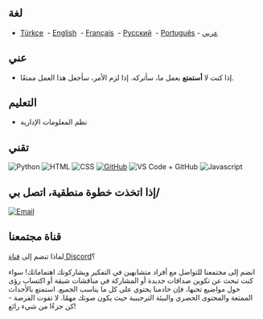 ## لغة

- [Türkçe](https://github.com/brgkdm/brgkdm/blob/main/README_TR.md)&nbsp; - [English](https://github.com/brgkdm/brgkdm/edit/main/README.md)&nbsp; - [Français](https://github.com/brgkdm/brgkdm/blob/main/README_FR.md)&nbsp; - [Русский](https://github.com/brgkdm/brgkdm/blob/main/README_RU.md)&nbsp; - [Português](https://github.com/brgkdm/brgkdm/blob/main/README_PTBR.md) -   [عربي](https://github.com/brgkdm/brgkdm/blob/main/README_AR.md)

## عني
- إذا كنت لا **أستمتع** بعمل ما، سأتركه. إذا لزم الأمر، سأجعل هذا العمل ممتعًا.

## التعليم
- نظم المعلومات الإدارية

## تقني
![Python](https://img.shields.io/badge/Python-3776AB?style=for-the-badge&logo=python&logoColor=white)
![HTML](https://camo.githubusercontent.com/872f23728e155912b268bedf31e402aa3b87fec3eaede1a41026f3a71810ec32/68747470733a2f2f696d672e736869656c64732e696f2f62616467652f48544d4c352d4533344632363f7374796c653d666f722d7468652d6261646765266c6f676f3d48544d4c35266c6f676f436f6c6f723d7768697465)
![CSS](https://camo.githubusercontent.com/001d4637c08910acf414f12a1682879a1f99867f6f9a3550f0541e7d03dd34a2/68747470733a2f2f696d672e736869656c64732e696f2f62616467652f435353332d3135373242363f7374796c653d666f722d7468652d6261646765266c6f676f3d63737333266c6f676f436f6c6f723d7768697465)
[![GitHub](https://camo.githubusercontent.com/56e5afeef8eb7f60feb4248024b301677622c3c534d5981cafd9a4aa8ba877c3/68747470733a2f2f696d672e736869656c64732e696f2f62616467652f6769746875622d2532333234323932652e7376673f267374796c653d666f722d7468652d6261646765266c6f676f3d676974687562266c6f676f436f6c6f723d776869746520616c743d676974687562207374796c653d)](https://github.com/brgkdm)
![VS Code + GitHub](https://img.shields.io/badge/VS_Code-GitHub-181717?style=for-the-badge&logo=github&logoColor=white&labelColor=007ACC)
![Javascript](https://camo.githubusercontent.com/ad92f05d62a27fea23631590ce57aaa60cd268667d08e278d6683a082140fd22/68747470733a2f2f696d672e736869656c64732e696f2f62616467652f4a6176615363726970742d4637444631453f6c6f676f3d4a617661536372697074266c6f676f436f6c6f723d303030267374796c653d666f722d7468652d6261646765)

## إذا اتخذت خطوة منطقية، اتصل بي/
[![Email](https://img.shields.io/badge/Contact-Me-red?style=for-the-badge&logo=gmail&logoColor=white)](mailto:beratgokkdemir@icloud.com)

## قناة مجتمعنا
 لماذا تنضم إلى [قناة Discord](https://discord.gg/Fx2FA5guhZ)؟ 

انضم إلى مجتمعنا للتواصل مع أفراد متشابهين في التفكير ويشاركونك اهتماماتك! سواء كنت تبحث عن تكوين صداقات جديدة أو المشاركة في مناقشات شيقة أو اكتساب رؤى حول مواضيع تحبها، فإن خادمنا يحتوي على كل ما يناسب الجميع. استمتع بالأحداث الممتعة والمحتوى الحصري والبيئة الترحيبية حيث يكون صوتك مهمًا. لا تفوت الفرصة - كن جزءًا من شيء رائع!
